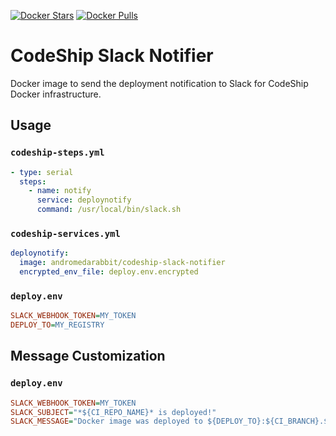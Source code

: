 [![Docker Stars](https://img.shields.io/docker/stars/andromedarabbit/codeship-slack-notifier.svg?style=flat-square)](https://hub.docker.com/r/andromedarabbit/codeship-slack-notifier/)
[![Docker Pulls](https://img.shields.io/docker/pulls/andromedarabbit/codeship-slack-notifier.svg?style=flat-square)](https://hub.docker.com/r/andromedarabbit/codeship-slack-notifier/)


# CodeShip Slack Notifier

Docker image to send the deployment notification to Slack for CodeShip Docker infrastructure.

## Usage

### `codeship-steps.yml`

```yaml
- type: serial
  steps:
    - name: notify
      service: deploynotify
      command: /usr/local/bin/slack.sh
```

### `codeship-services.yml`

```yaml
deploynotify:
  image: andromedarabbit/codeship-slack-notifier
  encrypted_env_file: deploy.env.encrypted
```

### `deploy.env`

```ini
SLACK_WEBHOOK_TOKEN=MY_TOKEN
DEPLOY_TO=MY_REGISTRY
```

## Message Customization

### `deploy.env`

```ini
SLACK_WEBHOOK_TOKEN=MY_TOKEN
SLACK_SUBJECT="*${CI_REPO_NAME}* is deployed!"
SLACK_MESSAGE="Docker image was deployed to ${DEPLOY_TO}:${CI_BRANCH}.${CI_COMMIT_ID} from ${CI_NAME}"
```
